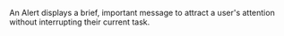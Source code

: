 An Alert displays a brief, important message to attract a user's attention without interrupting their current task.
